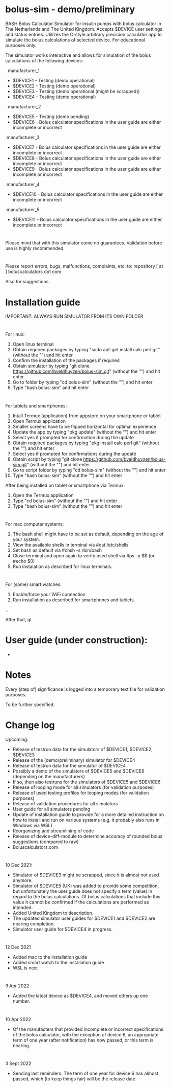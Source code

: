 # bolus-sim - demo/preliminary

BASH Bolus Calculator Simulator for insulin pumps with bolus calculator in The Netherlands and The United Kingdom. Accepts $DEVICE user settings and status entries. Utilizes the C-style arbitrary precicion calculator app to simulate the bolus calculations of selected device. For educational purposes only.

The simulator works interactive and allows for simulation of the bolus calculations of the following devices:

. manufacturer_1
- $DEVICE1 - Testing (demo operational)
- $DEVICE2 - Testing (demo operational)
- $DEVICE3 - Testing (demo operational (might be scrapped))
- $DEVICE4 - Testing (demo operational)

. manufacturer_2
- $DEVICE5 - Testing (demo pending)
- $DEVICE6 - Bolus calculator specifications in the user guide are either incomplete or incorrect

.manufacturer_3
- $DEVICE7 - Bolus calculator specifications in the user guide are either incomplete or incorrect
- $DEVICE8 - Bolus calculator specifications in the user guide are either incomplete or incorrect
- $DEVICE9 - Bolus calculator specifications in the user guide are either incomplete or incorrect

.manufacturer_4
- $DEVICE10 - Bolus calculator specifications in the user guide are either incomplete or incorrect

.manufacturer_5
- $DEVICE11 - Bolus calculator specifications in the user guide are either incomplete or incorrect

#
Please mind that with this simulator come no guarantees. Validation before use is highly recommended. 

#
Please report errors, bugs, malfunctions, complaints, etc. to: repository [ at ] boluscalculators dot com

Also for suggestions.

#
# Installation guide
IMPORTANT: ALWAYS RUN SIMULATOR FROM ITS OWN FOLDER

#
For linux:
1. Open linux terminal
2. Obtain required packages by typing "sudo apt-get install calc perl git" (without the "") and hit enter
3. Confirm the installation of the packages if required
4. Obtain simulator by typing "git clone https://github.com/bveldhuyzen/bolus-sim.git" (without the "") and hit enter
5. Go to folder by typing "cd bolus-sim" (without the "") and hit enter
6. Type "bash bolus-sim" and hit enter

#
For tablets and smartphones:
1. Intall Termux (application) from appstore on your smartphone or tablet
3. Open Termux application
4. Smaller screens have to be flipped horizontal for optimal experience
5. Update the app by typing "pkg update" (without the "") and hit enter
6. Select yes if prompted for confirmation during the update
7. Obtain required packages by typing "pkg install calc perl git" (without the "") and hit enter
8. Select yes if prompted for confirmations during the update
9. Obtain script by typing "git clone https://github.com/bveldhuyzen/bolus-sim.git" (without the "") and hit enter
10. Go to script folder by typing "cd bolus-sim" (without the "") and hit enter
11. Type "bash bolus-sim" (without the "") and hit enter

After being installed on tablet or smartphone via Termux:
1. Open the Termux application
2. Type "cd bolus-sim" (without the "") and hit enter
3. Type "bash bolus-sim" (without the "") and hit enter

#
For mac computer systems:
1. The bash shell might have to be set as default, depending on the age of your system.
2. View the available shells in terminal via #cat /etc/shells
3. Set bash as default via #chsh -s /bin/bash
4. Close terminal and open again to verify used shell via #ps -p $$ (or #echo $0)
5. Run instalation as described for linux terminals.

#
For (some) smart watches:
1. Enable/force your WiFi connection
2. Run installation as described for smartphones and tablets.

..

After that, gl

#
# User guide (under construction):
-

#
# Notes
Every (step of) significance is logged into a temporary text file for validation purposes.

To be further specified.

#
# Change log

Upcoming:

- Release of testrun data for the simulators of $DEVICE1, $DEVICE2, $DEVICE3 
- Release of the (demo/preliminary) simulator for $DEVICE4
- Release of testrun data for the simulator of $DEVICE4
- Possibly a demo of the simulators of $DEVICE5 and $DEVICE6 (depending on the manufacturers)
- If so, then also testruns for the simulators of $DEVICE5 and $DEVICE6
- Release of looping mode for all simulators (for validation purposes)
- Release of used testing profiles for looping modes (for validation purposes)
- Release of validation procedures for all simulators
- User guide for all simulators pending
- Update of installation guide to provide for a more detailed instruction on how to install and run on various systems (e.g. it probably also runs in Windows via WSL)
- Reorganizing and streamlining of code
- Release of device-diff-module to determine accuracy of rounded bolus suggestions (compared to raw)
- Boluscalculators.com


#
10 Dec 2021:
- Simulator of $DEVICE3 might be scrapped, since it is almost not used anymore.
- Simulator of $DEVICE5 (UK) was added to provide some competition, but unfortunately the user guide does not specify a term (value) in regard to the bolus calculations. Of bolus calculations that include this value it cannot be confirmed if the calculations are performed as intended.
- Added United Kingdom to description.
- The updated simulator user guides for $DEVICE1 and $DEVICE2 are nearing completion.
- Simulator user guide for $DEVICE4 in progress.


#
12 Dec 2021
- Added mac to the installation guide
- Added smart watch to the installation guide
- WSL is next

#
9 Apr 2022
- Added the latest device as $DEVICE4, and moved others up one number.

#
10 Apr 2022
- Of the manufacters that provided incomplete or incorrect specifications of the bolus calculator, with the exception of device 6, an appropriate term of one year (after notification) has now passed, or this term is nearing. 

#
3 Sept 2022
- Sending last reminders. The term of one year for device 6 has almost passed, which (to keep things fair) will be the release date.
